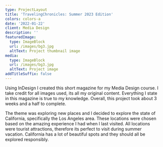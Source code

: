 ```yaml
---
type: ProjectLayout
title: 'TravelingChronicles: Summer 2023 Edition'
colors: colors-a
date: '2022-01-22'
client: Media Design
description: ''
featuredImage:
  type: ImageBlock
  url: /images/bg3.jpg
  altText: Project thumbnail image
media:
  type: ImageBlock
  url: /images/bg3.jpg
  altText: Project image
addTitleSuffix: false
---
```

Using InDesign I created this short magazine for my Media Design course. I take credit for all images used, its all my original content. Everything I state in this magazine is true to my knowledge. Overall, this project took about 3 weeks and a half to complete.

The theme was exploring new places and I decided to explore the state of California, specifically the Los Angeles area. These locations were chosen based on the amazing experience I had when I last visited. All locations were tourist attractions, therefore its perfect to visit during summer vacation. California has a lot of beautiful spots and they should all be explored responsibly.
